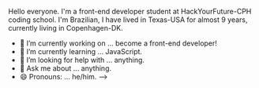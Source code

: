 Hello everyone. I'm a front-end developer student at HackYourFuture-CPH coding school. I'm Brazilian, I have lived in Texas-USA for almost 9 years, currently living in Copenhagen-DK.

- 🔭 I’m currently working on ... become a front-end developer!
- 🌱 I’m currently learning ... JavaScript.
- 🤔 I’m looking for help with ... anything.
- 💬 Ask me about ... anything.
- 😄 Pronouns: ... he/him.
-->
